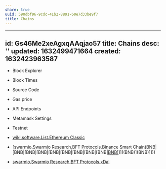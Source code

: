 ```yaml
---
share: true
uuid: 590dbf96-9cdc-41b2-8891-60e7d33be9f7
title: Chains
---
```

---
id: Gs46Me2xeAgxqAAqjao57
title: Chains
desc: ''
updated: 1632499471664
created: 1632423963587
---

* Block Explorer
* Block Times
* Source Code
* Gas price
* API Endpoints
* Metamask Settings
* Testnet

* [wiki.software.List.Ethereum Classic](/undefined)
* [swarmio.Swarmio Research.BFT Protocols.Binance Smart Chain(BNB|[BNB|[BNB|[BNB|[BNB|[BNB|[BNB|[BNB|[BNB|[BNB)](/undefined)]]](BNB)](BNB)]]))
* [swarmio.Swarmio Research.BFT Protocols.xDai](/undefined)
